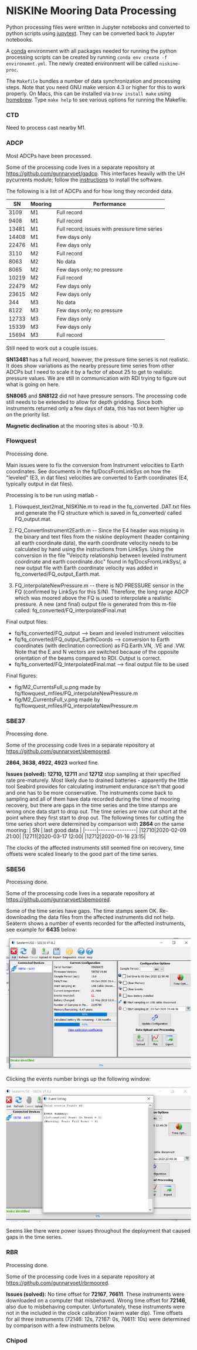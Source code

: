 NISKINe Mooring Data Processing
===============================

Python processing files were written in Jupyter notebooks and converted to python scripts using [jupytext](https://jupytext.readthedocs.io/en/latest/). They can be converted back to Jupyter notebooks.

A [conda](https://docs.conda.io/en/latest/) environment with all packages needed for running the python processing scripts can be created by running `conda env create -f environemnt.yml`. The newly created environment will be called `niskine-proc`.

The `Makefile` bundles a number of data synchronization and processing steps. Note that you need GNU make version 4.3 or higher for this to work properly. On Macs, this can be installed via `brew install make` using [homebrew](https://brew.sh/). Type `make help` to see various options for running the Makefile.

### CTD
Need to process cast nearby M1.


### ADCP
Most ADCPs have been processed.

Some of the processing code lives in a separate repository at https://github.com/gunnarvoet/gadcp. This interfaces heavily with the UH pycurrents module; follow the [instructions](https://currents.soest.hawaii.edu/ocn_data_analysis/installation.html) to install the software.

The following is a list of ADCPs and for how long they recorded data.
     
|  SN |Mooring|Performance|
|-----|-------|-----------|
| 3109|M1     |Full record|
| 9408|M1     |Full record|
|13481|M1     |Full record; issues with pressure time series|
|14408|M1     |Few days only|
|22476|M1     |Few days only|
| 3110|M2     |Full record|
| 8063|M2     |No data|
| 8065|M2     |Few days only; no pressure|
|10219|M2     |Full record|
|22479|M2     |Few days only|
|23615|M2     |Few days only|
|  344|M3     |No data|
| 8122|M3     |Few days only; no pressure|
|12733|M3     |Few days only|
|15339|M3     |Few days only|
|15694|M3     |Full record|

Still need to work out a couple issues.

**SN13481** has a full record, however, the pressure time series is not realistic. It does show variations as the nearby pressure time series from other ADCPs but I need to scale it by a factor of about 25 to get to realistic pressure values. We are still in communication with RDI trying to figure out what is going on here.

**SN8065** and **SN8122** did not have pressure sensors. The processing code still needs to be extended to allow for depth gridding. Since both instruments returned only a few days of data, this has not been higher up on the priority list.

**Magnetic declination** at the mooring sites is about -10.9.

### Flowquest
Processing done. 

Main issues were to fix the conversion from Instrument velocities to Earth coordinates. See documents in the fq/DocsFromLinkSys on how the "leveled" (E3, in dat files) velocities are converted to Earth coordinates (E4, typically output in dat files). 

Processing is to be run using matlab - 
1) Flowquest_text2mat_NISKINe.m to read in the fq_converted .DAT.txt files and generate the FQ structure which is saved in fq_converted/ called FQ_output.mat. 

2) FQ_ConvertInstrument2Earth.m -- 
Since the E4 header was missing in the binary and text files from the niskine deployment (header containing all earth coordinate data), the earth coordinate velocity needs to be calculated by hand using the instructions from LinkSys. Using the conversion in the file "Velocity relationship between leveled instrument coordinate and earth coordinate.doc" found in fq/DocsFromLinkSys/, a new output file with Earth coordinate velocity was added in fq_converted/FQ_output_Earth.mat. 

3) FQ_interpolateNewPressure.m -- there is NO PRESSURE sensor in the FQ (confirmed by LinkSys for this S/N). Therefore, the long range ADCP which was moored above the FQ is used to interpolate a realistic pressure. A new (and final) output file is generated from this m-file called: fq_converted/FQ_interpolatedFinal.mat

Final output files: 
* fq/fq_converted/FQ_output --> beam and leveled instrument velocities
* fq/fq_converted/FQ_output_EarthCoords --> conversion to Earth coordinates (with declination correction) as FQ.Earth.VN, .VE and .VW. Note that the E and N vectors are switched because of the opposite orientation of the beams compared to RDI. Output is correct. 
* fq/fq_converted/FQ_InterpolatedFinal.mat --> final output file to be used 

Final figures: 
* fig/M2_CurrentsFull_u.png made by fq/flowquest_mfiles/FQ_interpolateNewPressure.m
* fig/M2_CurrentsFull_v.png made by fq/flowquest_mfiles/FQ_interpolateNewPressure.m


### SBE37
Processing done.

Some of the processing code lives in a separate repository at https://github.com/gunnarvoet/sbemoored.

**2864, 3638, 4922, 4923** worked fine.

**Issues (solved):** **12710, 12711** and **12712** stop sampling at their specified rate pre-maturely. Most likely due to drained batteries - apparently the little tool Seabird provides for calculating instrument endurance isn't that good and one has to be more conservative. The instruments come back to sampling and all of them have data recorded during the time of mooring recovery, but there are gaps in the time series and the time stamps are wrong once data start to drop out. The time series are now cut short at the point where they first start to drop out. The following times for cutting the time series short were determined by comparison with **2864** on the same mooring:
| SN  | last good data |
|-----|----------------|
|12710|2020-02-09 21:00|
|12711|2020-03-17 12:00|
|12712|2020-01-16 23:15|

The clocks of the affected instruments still seemed fine on recovery, time offsets were scaled linearly to the good part of the time series.


### SBE56
Processing done.

Some of the processing code lives in a separate repository at https://github.com/gunnarvoet/sbemoored.

Some of the time series have gaps. The time stamps seem OK. Re-downloading the data files from the affected instruments did not help. Seaterm shows a number of events recorded for the affected instruments, see example for **6435** below:

![SBE56 Seaterm Screenshot](fig/sbe56_seaterm_screenshot.png)

Clicking the events number brings up the following window:

![SBE56 Event Listing Screenshot](fig/sbe56_event_listing_screenshot.png)

Seems like there were power issues throughout the deployment that caused gaps in the time series.


### RBR
Processing done.

Some of the processing code lives in a separate repository at https://github.com/gunnarvoet/rbrmoored.


**Issues (solved):** No time offset for **72167**, **76611**. These instruments were downloaded on a computer that misbehaved. Wrong time offset for **72146**, also due to misbehaving computer. Unfortunately, these instruments were not in the included in the clock calibration (warm water dip).
Time offsets for all three instruments (72146: 12s, 72167: 0s, 76611: 10s) were determined by comparison with a few instruments below.


### Chipod

